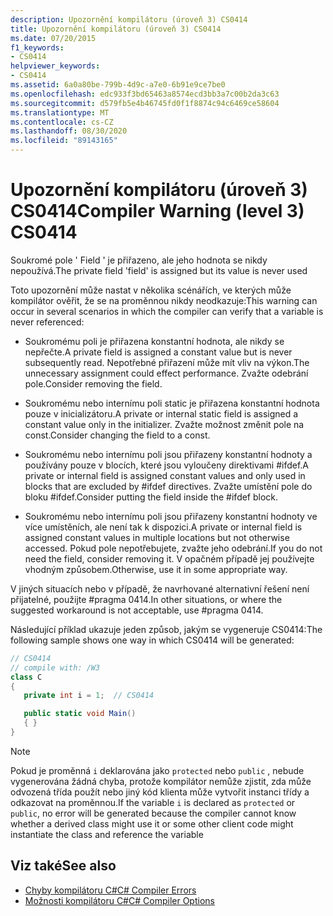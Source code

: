 ```yaml
---
description: Upozornění kompilátoru (úroveň 3) CS0414
title: Upozornění kompilátoru (úroveň 3) CS0414
ms.date: 07/20/2015
f1_keywords:
- CS0414
helpviewer_keywords:
- CS0414
ms.assetid: 6a0a80be-799b-4d9c-a7e0-6b91e9ce7be0
ms.openlocfilehash: edc933f3bd65463a8574ecd3bb3a7c00b2da3c63
ms.sourcegitcommit: d579fb5e4b46745fd0f1f8874c94c6469ce58604
ms.translationtype: MT
ms.contentlocale: cs-CZ
ms.lasthandoff: 08/30/2020
ms.locfileid: "89143165"
---
```

# <a name="compiler-warning-level-3-cs0414"></a><span data-ttu-id="df82e-103">Upozornění kompilátoru (úroveň 3) CS0414</span><span class="sxs-lookup"><span data-stu-id="df82e-103">Compiler Warning (level 3) CS0414</span></span>

<span data-ttu-id="df82e-104">Soukromé pole ' Field ' je přiřazeno, ale jeho hodnota se nikdy nepoužívá.</span><span class="sxs-lookup"><span data-stu-id="df82e-104">The private field 'field' is assigned but its value is never used</span></span>

<span data-ttu-id="df82e-105">Toto upozornění může nastat v několika scénářích, ve kterých může kompilátor ověřit, že se na proměnnou nikdy neodkazuje:</span><span class="sxs-lookup"><span data-stu-id="df82e-105">This warning can occur in several scenarios in which the compiler can verify that a variable is never referenced:</span></span>

- <span data-ttu-id="df82e-106">Soukromému poli je přiřazena konstantní hodnota, ale nikdy se nepřečte.</span><span class="sxs-lookup"><span data-stu-id="df82e-106">A private field is assigned a constant value but is never subsequently read.</span></span> <span data-ttu-id="df82e-107">Nepotřebné přiřazení může mít vliv na výkon.</span><span class="sxs-lookup"><span data-stu-id="df82e-107">The unnecessary assignment could effect performance.</span></span> <span data-ttu-id="df82e-108">Zvažte odebrání pole.</span><span class="sxs-lookup"><span data-stu-id="df82e-108">Consider removing the field.</span></span>

- <span data-ttu-id="df82e-109">Soukromému nebo internímu poli static je přiřazena konstantní hodnota pouze v inicializátoru.</span><span class="sxs-lookup"><span data-stu-id="df82e-109">A private or internal static field is assigned a constant value only in the initializer.</span></span> <span data-ttu-id="df82e-110">Zvažte možnost změnit pole na const.</span><span class="sxs-lookup"><span data-stu-id="df82e-110">Consider changing the field to a const.</span></span>

- <span data-ttu-id="df82e-111">Soukromému nebo internímu poli jsou přiřazeny konstantní hodnoty a používány pouze v blocích, které jsou vyloučeny direktivami #ifdef.</span><span class="sxs-lookup"><span data-stu-id="df82e-111">A private or internal field is assigned constant values and only used in blocks that are excluded by #ifdef directives.</span></span> <span data-ttu-id="df82e-112">Zvažte umístění pole do bloku #ifdef.</span><span class="sxs-lookup"><span data-stu-id="df82e-112">Consider putting the field inside the #ifdef block.</span></span>

- <span data-ttu-id="df82e-113">Soukromému nebo internímu poli jsou přiřazeny konstantní hodnoty ve více umístěních, ale není tak k dispozici.</span><span class="sxs-lookup"><span data-stu-id="df82e-113">A private or internal field is assigned constant values in multiple locations but not otherwise accessed.</span></span> <span data-ttu-id="df82e-114">Pokud pole nepotřebujete, zvažte jeho odebrání.</span><span class="sxs-lookup"><span data-stu-id="df82e-114">If you do not need the field, consider removing it.</span></span> <span data-ttu-id="df82e-115">V opačném případě jej používejte vhodným způsobem.</span><span class="sxs-lookup"><span data-stu-id="df82e-115">Otherwise, use it in some appropriate way.</span></span>

<span data-ttu-id="df82e-116">V jiných situacích nebo v případě, že navrhované alternativní řešení není přijatelné, použijte #pragma 0414.</span><span class="sxs-lookup"><span data-stu-id="df82e-116">In other situations, or where the suggested workaround is not acceptable, use #pragma 0414.</span></span>

<span data-ttu-id="df82e-117">Následující příklad ukazuje jeden způsob, jakým se vygeneruje CS0414:</span><span class="sxs-lookup"><span data-stu-id="df82e-117">The following sample shows one way in which CS0414 will be generated:</span></span>

```csharp
// CS0414
// compile with: /W3
class C
{
   private int i = 1;  // CS0414

   public static void Main()
   { }
}
```

> [!NOTE]
> <span data-ttu-id="df82e-118">Pokud je proměnná `i` deklarována jako `protected` nebo `public` , nebude vygenerována žádná chyba, protože kompilátor nemůže zjistit, zda může odvozená třída použít nebo jiný kód klienta může vytvořit instanci třídy a odkazovat na proměnnou.</span><span class="sxs-lookup"><span data-stu-id="df82e-118">If the variable `i` is declared as `protected` or `public`, no error will be generated because the compiler cannot know whether a derived class might use it or some other client code might instantiate the class and reference the variable</span></span>

## <a name="see-also"></a><span data-ttu-id="df82e-119">Viz také</span><span class="sxs-lookup"><span data-stu-id="df82e-119">See also</span></span>

- [<span data-ttu-id="df82e-120">Chyby kompilátoru C#</span><span class="sxs-lookup"><span data-stu-id="df82e-120">C# Compiler Errors</span></span>](../language-reference/compiler-messages/index.md)
- [<span data-ttu-id="df82e-121">Možnosti kompilátoru C#</span><span class="sxs-lookup"><span data-stu-id="df82e-121">C# Compiler Options</span></span>](../language-reference/compiler-options/index.md)
